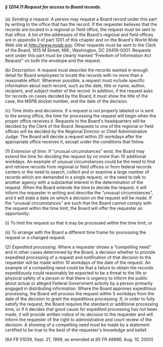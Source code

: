 ##### § 1204.11 Request for access to Board records. #####

(a) *Sending a request.* A person may request a Board record under this part by writing to the office that has the record. If the requester believes that the records are located in a regional or field office, the request must be sent to that office. A list of the addresses of the Board's regional and field offices are in appendix II of part 1201 of this chapter and on the Board's World Wide Web site at *http://www.mspb.gov.* Other requests must be sent to the Clerk of the Board, 1615 M Street, NW., Washington, DC 20419-0001. Requests sent under this part must be clearly marked “Freedom of Information Act Request” on both the envelope and the request.

(b) *Description.* A request must describe the records wanted in enough detail for Board employees to locate the records with no more than a reasonable effort. Wherever possible, a request must include specific information about each record, such as the date, title or name, author, recipient, and subject matter of the record. In addition, if the request asks for records on cases decided by the Board, it must show the title of the case, the MSPB docket number, and the date of the decision.

(c) *Time limits and decisions.* If a request is not properly labeled or is sent to the wrong office, the time for processing the request will begin when the proper office receives it. Requests to the Board's headquarters will be decided by the Clerk of the Board. Requests to one of the regional or field offices will be decided by the Regional Director or Chief Administrative Judge. The Board will decide a request within 20 workdays after the appropriate office receives it, except under the conditions that follow.

(1) *Extension of time.* If “unusual circumstances” exist, the Board may extend the time for deciding the request by no more than 10 additional workdays. An example of unusual circumstances could be the need to find and retrieve records from regional or field offices or from federal records centers or the need to search, collect and or examine a large number of records which are demanded in a single request, or the need to talk to another agency with a substantial interest in the determination of the request. When the Board extends the time to decide the request, it will inform the requester in writing and describe the “unusual circumstances”, and it will state a date on which a decision on the request will be made. If the “unusual circumstances” are such that the Board cannot comply with the request within the time limit, the Board will offer the requester an opportunity:

(i) To limit the request so that it may be processed within the time limit, or

(ii) To arrange with the Board a different time frame for processing the request or a changed request.

(2) *Expedited processing.* Where a requester shows a “compelling need” and in other cases determined by the Board, a decision whether to provide expedited processing of a request and notification of that decision to the requester will be made within 10 workdays of the date of the request. An example of a compelling need could be that a failure to obtain the records expeditiously could reasonably be expected to be a threat to the life or physical safety of a person or that there is urgency to inform the public about actual or alleged Federal Government activity by a person primarily engaged in distributing information. Where the Board approves expeditious processing, the Board will process the request within 5 workdays from the date of the decision to grant the expeditious processing. If, in order to fully satisfy the request, the Board requires the standard or additional processing time, or if it decides that good cause for expedited processing has not been made, it will provide written notice of its decision to the requester and will inform the requester of the right to administrative and court review of the decision. A showing of a compelling need must be made by a statement certified to be true to the best of the requester's knowledge and belief.

[64 FR 51039, Sept. 21, 1999, as amended at 65 FR 48886, Aug. 10, 2000]
